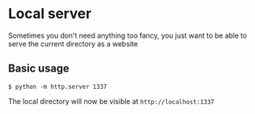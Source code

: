 # Local server

Sometimes you don't need anything too fancy, you just want to be able to serve the current directory as a website

## Basic usage

```shell
$ python -m http.server 1337
```

The local directory will now be visible at `http://localhost:1337`
